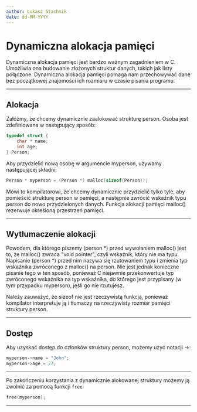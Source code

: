 ```yaml
---
author: Łukasz Stachnik
date: dd-MM-YYYY
---
```


# Dynamiczna alokacja pamięci

Dynamiczna alokacja pamięci jest bardzo ważnym zagadnieniem w C. Umożliwia ona budowanie złożonych struktur danych,
takich jak listy połączone. Dynamiczna alokacja pamięci pomaga nam przechowywać dane bez początkowej znajomości ich
rozmiaru w czasie pisania programu.

---

## Alokacja

Załóżmy, że chcemy dynamicznie zaalokować strukturę person. Osoba jest zdefiniowana w następujący sposób:

```c
typedef struct {
    char * name;
    int age;
} Person;
```

Aby przydzielić nową osobę w argumencie myperson, używamy następującej składni:

```c
Person * myperson = (Person *) malloc(sizeof(Person));
```

Mówi to kompilatorowi, że chcemy dynamicznie przydzielić tylko tyle, aby pomieścić strukturę person w pamięci, a
następnie zwrócić wskaźnik typu person do nowo przydzielonych danych. Funkcja alokacji pamięci malloc() rezerwuje
określoną przestrzeń pamięci.

---

## Wytłumaczenie alokacji

Powodem, dla którego piszemy (person *) przed wywołaniem malloc() jest to, że malloc() zwraca "void pointer", czyli
wskaźnik, który nie ma typu. Napisanie (person *) przed nim nazywa się rzutowaniem typu i zmienia typ wskaźnika
zwróconego z malloc() na person. Nie jest jednak konieczne pisanie tego w ten sposób, ponieważ C niejawnie
przekonwertuje typ zwróconego wskaźnika na typ wskaźnika, do którego jest przypisany (w tym przypadku myperson), jeśli
go nie rzutujesz.

Należy zauważyć, że sizeof nie jest rzeczywistą funkcją, ponieważ kompilator interpretuje ją i tłumaczy na rzeczywisty
rozmiar pamięci struktury person.

---

## Dostęp

Aby uzyskać dostęp do członków struktury person, możemy użyć notacji ->:

```c
myperson->name = "John";
myperson->age = 27;
```

---

Po zakończeniu korzystania z dynamicznie alokowanej struktury możemy ją zwolnić za pomocą funkcji `free`:

```c
free(myperson);
```

---
